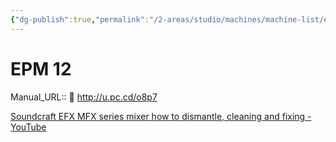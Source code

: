```yaml
---
{"dg-publish":true,"permalink":"/2-areas/studio/machines/machine-list/epm-12/","dgHomeLink":true,"dgPassFrontmatter":false}
---
```



# EPM 12

Manual_URL::  📄 http://u.pc.cd/o8p7

[Soundcraft EFX MFX series mixer how to dismantle, cleaning and fixing - YouTube](https://www.youtube.com/watch?v=wHfExJ_MuYU)


